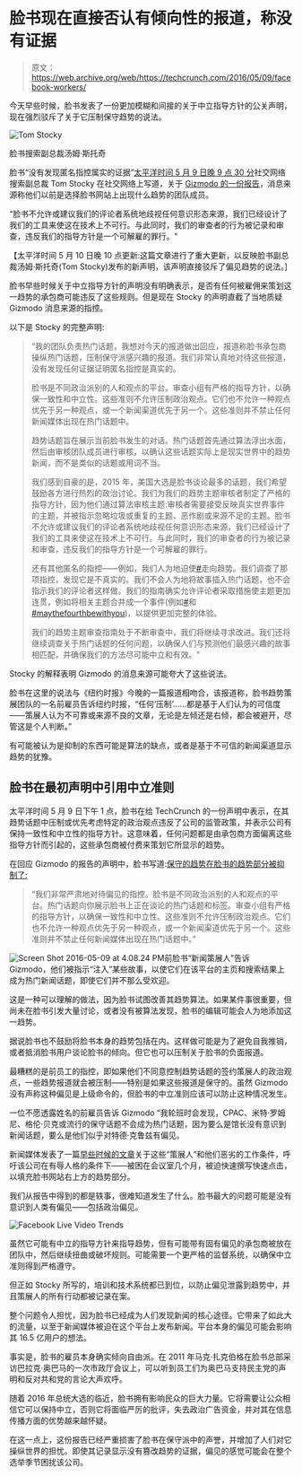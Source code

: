 # 脸书现在直接否认有倾向性的报道，称没有证据

> 原文：<https://web.archive.org/web/https://techcrunch.com/2016/05/09/facebook-workers/>

今天早些时候，脸书发表了一份更加模糊和间接的关于中立指导方针的公关声明，现在强烈驳斥了关于它压制保守趋势的说法。

![Tom Stocky](img/9fcbb04bfeaed481fb0416c852c3ff2e.png)

脸书搜索副总裁汤姆·斯托奇

脸书“没有发现匿名指控属实的证据”[太平洋时间 5 月 9 日晚 9 点 30 分](https://web.archive.org/web/20230404150541/https://www.facebook.com/tstocky/posts/10100853082337958)社交网络搜索副总裁 Tom Stocky 在社交网络上写道，关于 [Gizmodo 的一份报告](https://web.archive.org/web/20230404150541/http://gizmodo.com/former-facebook-workers-we-routinely-suppressed-conser-1775461006)，消息来源称他们以前是选择脸书网站上出现什么趋势的团队成员。

“脸书不允许或建议我们的评论者系统地歧视任何意识形态来源，我们已经设计了我们的工具来使这在技术上不可行。与此同时，我们的审查者的行为被记录和审查，违反我们的指导方针是一个可解雇的罪行。"

【太平洋时间 5 月 10 日晚 10 点更新:这篇文章进行了重大更新，以反映脸书副总裁汤姆·斯托奇(Tom Stocky)发布的新声明，该声明直接驳斥了偏见趋势的说法。]

脸书早些时候关于中立指导方针的声明没有明确表示，是否有任何被雇佣来策划这一趋势的承包商可能违反了这些规则。但是现在 Stocky 的声明直截了当地质疑 Gizmodo 消息来源的指控。

以下是 Stocky 的完整声明:

> “我的团队负责热门话题，我想对今天的报道做出回应，报道称脸书承包商操纵热门话题，压制保守派感兴趣的报道。我们非常认真地对待这些报道，没有发现任何证据证明匿名指控是真实的。
> 
> 脸书是不同政治派别的人和观点的平台。审查小组有严格的指导方针，以确保一致性和中立性。这些准则不允许压制政治观点。它们也不允许一种观点优先于另一种观点，或一个新闻渠道优先于另一个。这些准则并不禁止任何新闻媒体出现在热门话题中。
> 
> 趋势话题旨在展示当前脸书发生的对话。热门话题首先通过算法浮出水面，然后由审核团队成员进行审核，以确认这些话题实际上是现实世界中的趋势新闻，而不是类似的话题或用词不当。
> 
> 我们感到自豪的是，2015 年，美国大选是脸书谈论最多的话题，我们希望鼓励各方进行热烈的政治讨论。我们为我们的趋势主题审核者制定了严格的指导方针，因为他们通过算法审核主题:审核者需要接受反映真实世界事件的主题，并被指示忽略垃圾或重复的主题、恶作剧或来源不足的主题。脸书不允许或建议我们的评论者系统地歧视任何意识形态来源，我们已经设计了我们的工具来使这在技术上不可行。与此同时，我们的审查者的行为被记录和审查，违反我们的指导方针是一个可解雇的罪行。
> 
> 还有其他匿名的指控——例如，我们人为地迫使[‪#‎](https://web.archive.org/web/20230404150541/https://www.facebook.com/hashtag/blacklivesmatter?source=feed_text&story_id=10100853082337958)走向趋势。我们调查了那项指控，发现它是不真实的。我们不会人为地将故事插入热门话题，也不会指示我们的评论者这样做。我们的指南确实允许评论者采取措施使主题更加连贯，例如将相关主题合并成一个事件(例如[‪#‎](https://web.archive.org/web/20230404150541/https://www.facebook.com/hashtag/starwars?source=feed_text&story_id=10100853082337958)和[‪#‎maythefourthbewithyou‬](https://web.archive.org/web/20230404150541/https://www.facebook.com/hashtag/maythefourthbewithyou?source=feed_text&story_id=10100853082337958))，以提供更加完整的体验。
> 
> 我们的趋势主题审查指南处于不断审查中，我们将继续寻求改进。我们还将继续调查关于热门话题的任何问题，以确保人们与预测他们最感兴趣的故事相匹配，并确保我们的方法尽可能中立和有效。"

Stocky 的解释表明 Gizmodo 的消息来源可能夸大了这些说法。

脸书在这里的说法与《纽约时报》今晚的一篇报道相吻合，该报道称，脸书趋势策展团队的一名前雇员告诉纽约时报，“任何‘压制’……都是基于人们认为的可信度——策展人认为不可靠或来源不良的文章，无论是左倾还是右倾，都会被避开，尽管这是个人判断。”

有可能被认为是抑制的东西可能是算法的缺点，或者是基于不可信的新闻渠道显示趋势的犹豫。

## 脸书在最初声明中引用中立准则

太平洋时间 5 月 9 日下午 1 点，脸书在给 TechCrunch 的一份声明中表示，在其趋势话题中压制或优先考虑特定的政治观点违反了公司的监管政策，并表示公司有保持一致性和中立性的指导方针。这意味着，任何问题都是由承包商方面偏离这些指导方针而引起的，这些承包商被付费来策划它所显示的趋势。

在回应 Gizmodo 的报告的声明中，脸书写道:[保守的趋势在脸书的趋势部分被抑制了:](https://web.archive.org/web/20230404150541/http://gizmodo.com/former-facebook-workers-we-routinely-suppressed-conser-1775461006)

> “我们非常严肃地对待偏见的指控。脸书是不同政治派别的人和观点的平台。热门话题向你展示脸书上正在谈论的热门话题和标签。审查小组有严格的指导方针，以确保一致性和中立性。这些准则不允许压制政治观点。它们也不允许一种观点优先于另一种观点，或一个新闻渠道优先于另一个。这些准则并不禁止任何新闻媒体出现在热门话题中。”

![Screen Shot 2016-05-09 at 4.08.24 PM](img/a17d8a854cbea80f94b97d619d35e302.png)前脸书“新闻策展人”告诉 Gizmodo，他们被指示“注入”某些故事，以使它们在该平台的主页和搜索结果上成为热门新闻话题，即使它们并不那么受欢迎。

这是一种可以理解的做法，因为脸书试图改善其趋势算法。如果某件事很重要，但尚未在脸书引发大量讨论，或者没有被算法发现，脸书的编辑可能会人为地添加这一趋势。

据说脸书也不鼓励将脸书本身的趋势包括在内。这样做可能是为了避免自我推销，或者抵消脸书用户谈论脸书的倾向。但它也可以压制关于脸书的负面报道。

最糟糕的是前员工的指控，即如果他们不同意控制趋势话题的签约策展人的政治观点，一些趋势报道就会被压制——特别是如果这些报道是保守的。虽然 Gizmodo 没有声称这种偏见是上级命令的，但脸书的中立准则应该可以防止这种情况发生。

一位不愿透露姓名的前雇员告诉 Gizmodo “我轮班时会发现，CPAC、米特·罗姆尼、格伦·贝克或流行的保守话题不会成为热门话题，因为要么是馆长没有意识到新闻话题，要么是他们似乎对特德·克鲁兹有偏见。

新闻媒体发表了一篇[早些时候的文章](https://web.archive.org/web/20230404150541/http://gizmodo.com/want-to-know-what-facebook-really-thinks-of-journalists-1773916117)关于这些“策展人”和他们恶劣的工作条件，呼吁该公司在有辱人格的条件下——被困在会议室几个月，被迫快速撰写快速点击，以填充脸书网站右上方的趋势部分。

我们从报告中得到的都是轶事，很难知道发生了什么。脸书最大的问题可能是没有意识到人类有偏见——包括政治偏见。

![Facebook Live Video Trends](img/7645365d1636c7afb98d7a4fa072cb56.png)

虽然它可能有中立的指导方针来指导趋势，但有可能带有固有偏见的承包商被放在团队中，然后继续扭曲或破坏规则。可能需要一个更严格的监督系统，以确保中立准则得到严格遵守。

但正如 Stocky 所写的，培训和技术系统都已到位，以防止偏见泄露到趋势中，并且策展人的所有行动都被记录在案。

整个问题令人担忧，因为脸书已经成为人们发现新闻的核心途径。它带来了如此大的流量，以至于新闻媒体被迫在这个平台上发布新闻。平台本身的偏见可能会影响其 16.5 亿用户的想法。

事实是，脸书的雇员本身确实倾向自由派。在 2011 年马克·扎克伯格在脸书总部采访巴拉克·奥巴马的一次市政厅会议上，可以听到员工们为奥巴马支持民主党的声明和反对共和党的言论大声欢呼。

随着 2016 年总统大选的临近，脸书拥有影响民众的巨大力量。它将需要让公众相信它可以保持中立，否则它将面临严厉的批评，失去政治广告资金，并对其在信息传播方面的优势越来越怀疑。

在这一点上，这份报告已经严重损害了脸书在保守派中的声誉，并增加了人们对它操纵世界的担忧。即使其记录显示没有篡改趋势的证据，偏见的感觉可能会在整个选举季节困扰该公司。